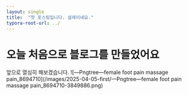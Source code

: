 ```yaml
---
layout: single
title:  "첫 포스팅입니다. 설레이네요."
typora-root-url: ../
---
```


# 오늘 처음으로 블로그를 만들었어요

앞으로 열심히 해보겠습니다. ![—Pngtree—female foot pain massage pain_8694710](/images/2025-04-05-first/—Pngtree—female foot pain massage pain_8694710-3849886.png)
